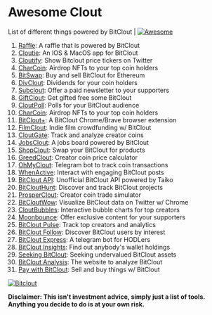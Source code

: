 # Awesome Clout
List of different things powered by BitClout  | [![Awesome](https://cdn.rawgit.com/sindresorhus/awesome/d7305f38d29fed78fa85652e3a63e154dd8e8829/media/badge.svg)](https://github.com/Mentors4EDU/Awesome-Clout)

1. [Raffle](https://bitcloutraffle.com/): A raffle that is powered by BitClout
2. [Cloutie](https://bitclout.com/u/CloutieApp): An IOS & MacOS app for BitClout
3. [Cloutify](https://chrome.google.com/webstore/detail/cloutify-show-bitclout-pr/mmpacdkjmmnichfpplcpcipgcdphfhdg): Show Bitclout price tickers on Twitter
4. [CharCoin](https://charcoin.io/): Airdrop NFTs to your top coin holders
5. [BitSwap](https://bitswap.network/): Buy and sell BitClout for Ethereum
6. [DivClout](https://www.divclout.com/): Dividends for your coin holders
7. [Subclout](https://www.subclout.com/): Offer a paid newsletter to your supporters
8. [GiftClout](https://www.giftclout.com/): Get gifted free some BitClout
9. [CloutPoll](https://cloutpoll.com/): Polls for your BitClout audience
10. [CharCoin](https://charcoin.io/): Airdrop NFTs to your top coin holders
11. [BitClout+](https://bitclout.plus/): A BitClout Chrome/Brave browser extension
12. [FilmClout](https://bitclout.com/u/FilmClout): Indie film crowdfunding w/ BitClout
13. [CloutGate](https://cloutgate.com/): Track and analyze creator coins
14. [JobsClout](http://jobclout.me/): A jobs board powered by BitClout
15. [ShopClout](http://shopclout.me/): Swap your BitClout for products
16. [GreedClout](https://bogdandidenko.github.io/greedclout/): Creator coin price calculator
17. [OhMyClout](https://ohmyclout.com/): Telegram bot to track coin transactions
18. [WhenActive](https://whenactive.com/global): Interact with engaging BitClout posts
19. [BitClout API](https://github.com/benjaminwoods/bitclout): Unofficial BitClout API powered by Taiko
20. [BitCloutHunt](https://www.bitclouthunt.com/): Discover and track BitClout projects
21. [ProsperClout](https://www.prosperclout.com/): Creator coin trade simulator
22. [BitCloutWow](https://chrome.google.com/webstore/detail/bitcloutwow-bitclout-on-t/pljnngphhkadegjpkajkcigimjdheedd?hl=en&authuser=1): Visualize BitClout data on Twitter w/ Chrome
23. [CloutBubbles](https://cloutbubbles.com/): Interactive bubble charts for top creators
24. [Moonbounce](https://getmoonbounce.com/): Offer exclusive content for your supporters
25. [BitClout Pulse](https://www.bitcloutpulse.com/): Track top creators and analytics
26. [BitClout Follow](https://bitcloutfollow.com/): Discover BitClout users by interest
27. [BitClout Express](https://bitclout.express/): A telegram bot for HODLers
28. [BitClout Insights](https://bitcloutinsights.com/): Find out anybody's wallet holdings
29. [Seeking BitClout](https://seekingbitclout.com/): Seeking undervalued BitClout assets
30. [BitClout Analysis](https://www.bitcloutanalysis.com/): The website to analyze BitClout
31. [Pay with BitClout](https://bitclout.com/u/PayWithBitClout): Sell and buy things w/ BitClout

[![Bitclout](https://img.shields.io/badge/-Follow%20me%20on%20BitClout-red)](https://bitclout.com/u/AMKN)

**Disclaimer: This isn't investment advice, simply just a list of tools. Anything you decide to do is at your own risk.**
